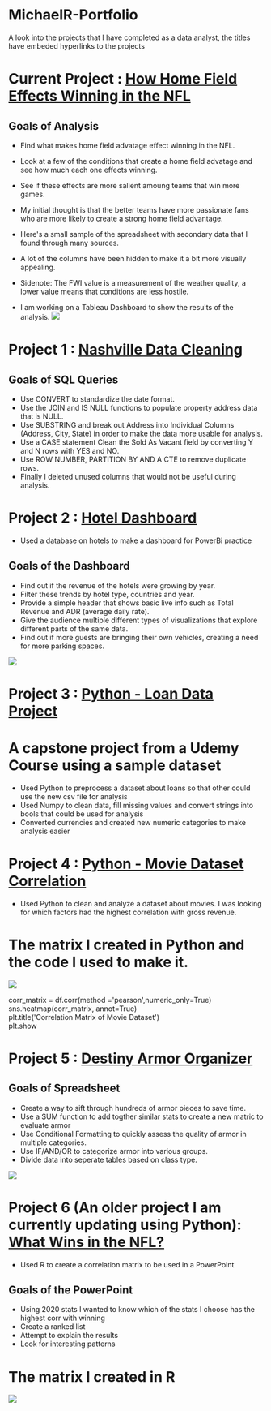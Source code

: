 # MichaelR-Portfolio 
A look into the projects that I have completed as a data analyst, the titles have embeded hyperlinks to the projects

# Current Project : [How Home Field Effects Winning in the NFL](https://github.com/MichaelR98/Home-Field-Advantage) 
## Goals of Analysis
* Find what makes home field advatage effect winning in the NFL.
* Look at a few of the conditions that create a home field advatage and see how much each one effects winning.
* See if these effects are more salient amoung teams that win more games.
* My initial thought is that the better teams have more passionate fans who are more likely to create a strong home field advantage.

* Here's a small sample of the spreadsheet with secondary data that I found through many sources.
* A lot of the columns have been hidden to make it a bit more visually appealing.
* Sidenote: The FWI value is a measurement of the weather quality, a lower value means that conditions are less hostile.
* I am working on a Tableau Dashboard to show the results of the analysis.
![](images/NFL%20HFA%20Data.PNG)




# Project 1 : [Nashville Data Cleaning](https://github.com/MichaelR98/NashvilleDataCleaning) 
## Goals of SQL Queries
* Use CONVERT to standardize the date format.
* Use the JOIN and IS NULL functions to populate property address data that is NULL.
* Use SUBSTRING and break out Address into Individual Columns (Address, City, State) in order to make the data more usable for analysis.
* Use a CASE statement Clean the Sold As Vacant field by converting Y and N rows with YES and NO. 
* Use ROW NUMBER, PARTITION BY AND A CTE to remove duplicate rows.
* Finally I deleted unused columns that would not be useful during analysis.



# Project 2 : [Hotel Dashboard](https://github.com/MichaelR98/Hotel-Project)
* Used a database on hotels to make a dashboard for PowerBi practice

## Goals of the Dashboard
* Find out if the revenue of the hotels were growing by year. 
* Filter these trends by hotel type, countries and year.
* Provide a simple header that shows basic live info such as Total Revenue and ADR (average daily rate).
* Give the audience multiple different types of visualizations that explore different parts of the same data.
* Find out if more guests are bringing their own vehicles, creating a need for more parking spaces.

![](images/image_2021-07-20_120801.png)


# Project 3 : [Python - Loan Data Project](https://github.com/MichaelR98/CRM-Python-Preprocessing-Project/blob/main/loan-data-preprocessed.csv)
# A capstone project from a Udemy Course using a sample dataset
* Used Python to preprocess a dataset about loans so that other could use the new csv file for analysis
* Used Numpy to clean data, fill missing values and convert strings into bools that could be used for analysis 
* Converted currencies and created new numeric categories to make analysis easier


# Project 4 : [Python - Movie Dataset Correlation](https://github.com/MichaelR98/Python-Regression-Project)
* Used Python to clean and analyze a dataset about movies. I was looking for which factors had the highest correlation with gross revenue.

# The matrix I created in Python and the code I used to make it.
![](images/python%20movie%20matrix.PNG)

corr_matrix = df.corr(method ='pearson',numeric_only=True)    
sns.heatmap(corr_matrix, annot=True)  
plt.title('Correlation Matrix of Movie Dataset')  
plt.show  

# Project 5 : [Destiny Armor Organizer](https://github.com/MichaelR98/Destiny2-Armor) 
## Goals of Spreadsheet
* Create a way to sift through hundreds of armor pieces to save time.
* Use a SUM function to add togther similar stats to create a new matric to evaluate armor 
* Use Conditional Formatting to quickly assess the quality of armor in multiple categories.
* Use IF/AND/OR to categorize armor into various groups.
* Divide data into seperate tables based on class type. 

![](images/armorexample.PNG)

# Project 6 (An older project I am currently updating using Python): [What Wins in the NFL?](https://github.com/MichaelR98/NFL-Powerpoint)
* Used R to create a correlation matrix to be used in a PowerPoint

## Goals of the PowerPoint
* Using 2020 stats I wanted to know which of the stats I choose has the highest corr with winning
* Create a ranked list
* Attempt to explain the results
* Look for interesting patterns

# The matrix I created in R 
![](images/nfl%20matrix.PNG)







